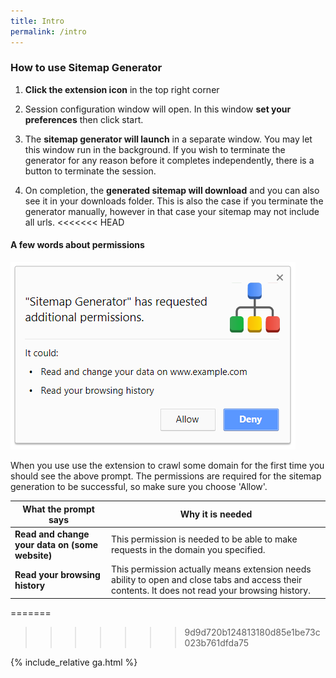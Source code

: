```yaml
---
title: Intro
permalink: /intro
---
```



### How to use Sitemap Generator


1. **Click the extension icon** in the top right corner

2. Session configuration window will open. In this window **set your preferences** then click start.

3. The **sitemap generator will launch** in a separate window. You may let this window run in the background. If you wish to terminate the generator for any reason before it completes independently, there is a button to terminate the session.

4. On completion, the **generated sitemap will download** and you can also see it in your downloads folder. This is also the case if you terminate the generator manually, however in that case your sitemap may not include all urls.
<<<<<<< HEAD


#### A few words about permissions

<img src="prompt.png" alt="permissions" />

When you use use the extension to crawl some domain for the first time you should see the above prompt. The permissions are required for the sitemap generation to be successful, so make sure you choose 'Allow'.

What the prompt says | Why it is needed
 --- | --- 
**Read and change your data on (some website)** | This permission is needed to be able to make requests in the domain you specified. 
**Read your browsing history** |  This permission actually means extension needs ability to open and close tabs and access their contents. It does not read your browsing history.

=======
>>>>>>> 9d9d720b124813180d85e1be73c023b761dfda75

{% include_relative ga.html %}
